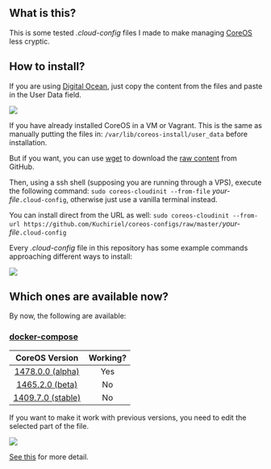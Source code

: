 ## What is this?

This is some tested _.cloud-config_ files I made to make managing [CoreOS](https://coreos.com/why/) less cryptic.

## How to install?

If you are using [Digital Ocean](https://www.digitalocean.com/products/), just copy the content from the files and paste in the User Data field.

![](https://i.imgur.com/0X3jF5t.png)

If you have already installed CoreOS in a VM or Vagrant. This is the same as manually putting the files in: `/var/lib/coreos-install/user_data` before installation.

But if you want, you can use [wget](https://en.wikipedia.org/wiki/Wget) to download the [raw content](https://raw.githubusercontent.com/Kuchiriel/coreos-configs/master/docker-compose.cloud-config) from GitHub.

Then, using a ssh shell (supposing you are running through a VPS), execute the following command: `sudo coreos-cloudinit --from-file` _your-file_`.cloud-config`, otherwise just use a vanilla terminal instead.

You can install direct from the URL as well: `sudo coreos-cloudinit --from-url https://github.com/Kuchiriel/coreos-configs/raw/master/`_your-file_`.cloud-config`

Every _.cloud-config_ file in this repository has some example commands approaching different ways to install:

![](https://i.imgur.com/ko9kUGu.png)

## Which ones are available now?

By now, the following are available:

### [docker-compose](https://github.com/Kuchiriel/coreos-configs/blob/master/docker-compose.cloud-config)

| CoreOS Version | Working? |
| :------------: | :------: |
| [1478.0.0 (alpha)](https://coreos.com/releases/#1478.0.0) | Yes |
| [1465.2.0 (beta)](https://coreos.com/releases/#1465.2.0)  | No  |
| [1409.7.0 (stable)](https://coreos.com/releases/#1409.7.0)| No  |

If you want to make it work with previous versions, you need to edit the selected part of the file.

![](https://i.imgur.com/JZbKTnE.png)

[See this](https://github.com/docker/compose/releases) for more detail.

